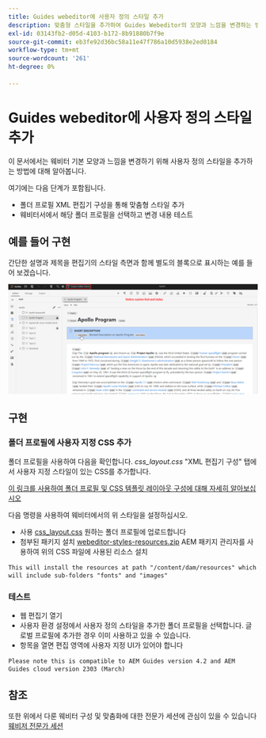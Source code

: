 ```yaml
---
title: Guides webeditor에 사용자 정의 스타일 추가
description: 맞춤형 스타일을 추가하여 Guides Webeditor의 모양과 느낌을 변경하는 방법을 알아봅니다.
exl-id: 03143fb2-d05d-4103-b172-8b91880b7f9e
source-git-commit: eb3fe92d36bc58a11e47f786a10d5938e2ed0184
workflow-type: tm+mt
source-wordcount: '261'
ht-degree: 0%

---
```


# Guides webeditor에 사용자 정의 스타일 추가

이 문서에서는 웨비터 기본 모양과 느낌을 변경하기 위해 사용자 정의 스타일을 추가하는 방법에 대해 알아봅니다.

여기에는 다음 단계가 포함됩니다.
- 폴더 프로필 XML 편집기 구성을 통해 맞춤형 스타일 추가
- 웨비터서에서 해당 폴더 프로필을 선택하고 변경 내용 테스트


## 예를 들어 구현

간단한 설명과 제목을 편집기의 스타일 측면과 함께 별도의 블록으로 표시하는 예를 들어 보겠습니다.

![사용자 정의 스타일로 웨비터 미리 보기](../../../assets/authoring/webeditor-customstyles-preview.png)


## 구현


### 폴더 프로필에 사용자 지정 CSS 추가

폴더 프로필을 사용하여 다음을 확인합니다. *css_layout.css* &quot;XML 편집기 구성&quot; 탭에서 사용자 지정 스타일이 있는 CSS를 추가합니다.

[이 링크를 사용하여 폴더 프로필 및 CSS 템플릿 레이아웃 구성에 대해 자세히 알아보십시오](https://experienceleague.adobe.com/docs/experience-manager-guides-learn/videos/advanced-user-guide/editor-configuration.html?lang=en#customize-the-css-template-layout)

다음 명령을 사용하여 웨비터에서의 위 스타일을 설정하십시오.
- 사용 [css_layout.css](../../../assets/authoring/webeditor-customstyles-css_layout.css) 원하는 폴더 프로필에 업로드합니다
- 첨부된 패키지 설치 [webeditor-styles-resources.zip](../../../assets/authoring/webeditor-styles-resources.zip) AEM 패키지 관리자를 사용하여 위의 CSS 파일에 사용된 리소스 설치

```
This will install the resources at path "/content/dam/resources" which will include sub-folders "fonts" and "images"
```


### 테스트

- 웹 편집기 열기
- 사용자 환경 설정에서 사용자 정의 스타일을 추가한 폴더 프로필을 선택합니다. 글로벌 프로필에 추가한 경우 이미 사용하고 있을 수 있습니다.
- 항목을 열면 편집 영역에 사용자 지정 UI가 있어야 합니다

```
Please note this is compatible to AEM Guides version 4.2 and AEM Guides cloud version 2303 (March)
```


## 참조

또한 위에서 다룬 웨비터 구성 및 맞춤화에 대한 전문가 세션에 관심이 있을 수 있습니다 [웨비저 전문가 세션](https://experienceleague.adobe.com/docs/experience-manager-guides-learn/tutorials/knowledge-base/expert-session/webbased-authoring-jan2023.html?lang=en)
